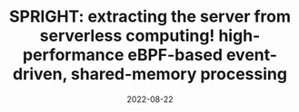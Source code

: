 ---
title: "SPRIGHT: extracting the server from serverless computing! high-performance eBPF-based event-driven, shared-memory processing"
collection: publications
permalink: /publication/2022-08-22-spright-sigcomm
excerpt: 'Shixiong Qi, Leslie Monis, Ziteng Zeng, Ian-chin Wang, KK Ramakrishnan'
date: 2022-08-22
venue: 'Proceedings of the ACM SIGCOMM 2022 Conference'
paperurl: 'https://dl.acm.org/doi/abs/10.1145/3544216.3544259'
---